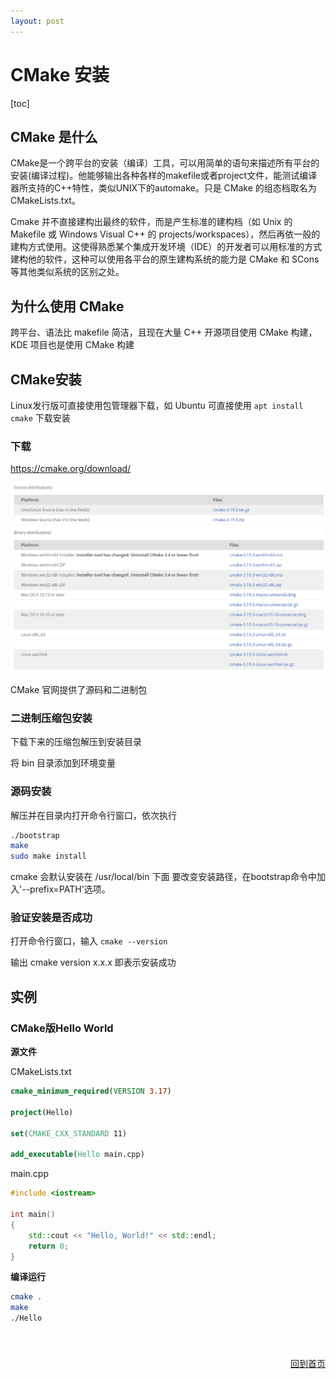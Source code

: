 ```yaml
---
layout: post
---
```


# CMake 安装

[toc]

## CMake 是什么

CMake是一个跨平台的安装（编译）工具，可以用简单的语句来描述所有平台的安装(编译过程)。他能够输出各种各样的makefile或者project文件，能测试编译器所支持的C++特性，类似UNIX下的automake。只是 CMake 的组态档取名为 CMakeLists.txt。

Cmake 并不直接建构出最终的软件，而是产生标准的建构档（如 Unix 的 Makefile 或 Windows Visual C++ 的 projects/workspaces），然后再依一般的建构方式使用。这使得熟悉某个集成开发环境（IDE）的开发者可以用标准的方式建构他的软件，这种可以使用各平台的原生建构系统的能力是 CMake 和 SCons 等其他类似系统的区别之处。



## 为什么使用 CMake

跨平台、语法比 makefile 简洁，且现在大量 C++ 开源项目使用 CMake 构建，KDE 项目也是使用 CMake 构建



## CMake安装

Linux发行版可直接使用包管理器下载，如 Ubuntu 可直接使用 `apt install cmake` 下载安装



### 下载

<https://cmake.org/download/>

![CMake下载页面](img/001/01.png)

CMake 官网提供了源码和二进制包



### 二进制压缩包安装

下载下来的压缩包解压到安装目录

将 bin 目录添加到环境变量



### 源码安装

解压并在目录内打开命令行窗口，依次执行

```bash
./bootstrap
make
sudo make install
```

cmake 会默认安装在 /usr/local/bin 下面
要改变安装路径，在bootstrap命令中加入'--prefix=PATH'选项。



### 验证安装是否成功

打开命令行窗口，输入 `cmake --version`

输出 cmake version x.x.x 即表示安装成功



## 实例

### CMake版Hello World

**源文件**

CMakeLists.txt

```cmake
cmake_minimum_required(VERSION 3.17)

project(Hello)

set(CMAKE_CXX_STANDARD 11)

add_executable(Hello main.cpp)
```

main.cpp

```c++
#include <iostream>

int main()
{
    std::cout << "Hello, World!" << std::endl;
    return 0;
}
```

**编译运行**

```bash
cmake .
make
./Hello
```

<p align="right" style="padding-top:40px"><a href="https://zcteo.github.io/">回到首页</a></p>